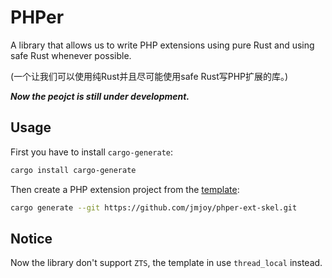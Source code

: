 # PHPer

A library that allows us to write PHP extensions using pure Rust and using safe Rust whenever possible.

(一个让我们可以使用纯Rust并且尽可能使用safe Rust写PHP扩展的库。)

***Now the peojct is still under development.***

## Usage

First you have to install `cargo-generate`:

```bash
cargo install cargo-generate
```

Then create a PHP extension project from the [template](https://github.com/jmjoy/phper-ext-skel.git):

```bash
cargo generate --git https://github.com/jmjoy/phper-ext-skel.git
```

## Notice

Now the library don't support `ZTS`, the template in use `thread_local` instead.

